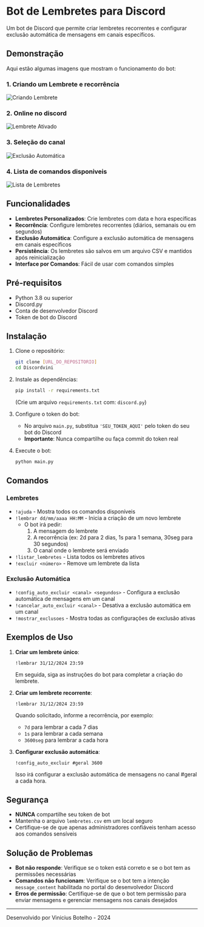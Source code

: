 # Bot de Lembretes para Discord

Um bot de Discord que permite criar lembretes recorrentes e configurar exclusão automática de mensagens em canais específicos.

## Demonstração

Aqui estão algumas imagens que mostram o funcionamento do bot:

### 1. Criando um Lembrete e recorrência
![Criando Lembrete](https://github.com/user-attachments/assets/aa3996d3-3efb-4609-a8c7-54276a0ceef5)

### 2. Online no discord
![Lembrete Ativado](https://github.com/user-attachments/assets/9f6e2b22-c42f-4e06-a944-8beed2b64785)

### 3. Seleção do canal
![Exclusão Automática](https://github.com/user-attachments/assets/c7e985e5-4f63-492b-91c3-487fd7c8ab5f)


### 4. Lista de comandos disponiveis
![Lista de Lembretes](https://github.com/user-attachments/assets/e08b92be-1236-4baa-90b6-0edd8f2c02d5)


## Funcionalidades

- **Lembretes Personalizados**: Crie lembretes com data e hora específicas
- **Recorrência**: Configure lembretes recorrentes (diários, semanais ou em segundos)
- **Exclusão Automática**: Configure a exclusão automática de mensagens em canais específicos
- **Persistência**: Os lembretes são salvos em um arquivo CSV e mantidos após reinicialização
- **Interface por Comandos**: Fácil de usar com comandos simples

## Pré-requisitos

- Python 3.8 ou superior
- Discord.py
- Conta de desenvolvedor Discord
- Token de bot do Discord

## Instalação

1. Clone o repositório:
   ```bash
   git clone [URL_DO_REPOSITORIO]
   cd Discordvini
   ```

2. Instale as dependências:
   ```bash
   pip install -r requirements.txt
   ```
   
   (Crie um arquivo `requirements.txt` com: `discord.py`)

3. Configure o token do bot:
   - No arquivo `main.py`, substitua `'SEU_TOKEN_AQUI'` pelo token do seu bot do Discord
   - **Importante**: Nunca compartilhe ou faça commit do token real

4. Execute o bot:
   ```bash
   python main.py
   ```

## Comandos

### Lembretes
- `!ajuda` - Mostra todos os comandos disponíveis
- `!lembrar dd/mm/aaaa HH:MM` - Inicia a criação de um novo lembrete
  - O bot irá pedir:
    1. A mensagem do lembrete
    2. A recorrência (ex: 2d para 2 dias, 1s para 1 semana, 30seg para 30 segundos)
    3. O canal onde o lembrete será enviado
- `!listar_lembretes` - Lista todos os lembretes ativos
- `!excluir <número>` - Remove um lembrete da lista

### Exclusão Automática
- `!config_auto_excluir <canal> <segundos>` - Configura a exclusão automática de mensagens em um canal
- `!cancelar_auto_excluir <canal>` - Desativa a exclusão automática em um canal
- `!mostrar_exclusoes` - Mostra todas as configurações de exclusão ativas

## Exemplos de Uso

1. **Criar um lembrete único**:
   ```
   !lembrar 31/12/2024 23:59
   ```
   Em seguida, siga as instruções do bot para completar a criação do lembrete.

2. **Criar um lembrete recorrente**:
   ```
   !lembrar 31/12/2024 23:59
   ```
   Quando solicitado, informe a recorrência, por exemplo:
   - `7d` para lembrar a cada 7 dias
   - `1s` para lembrar a cada semana
   - `3600seg` para lembrar a cada hora

3. **Configurar exclusão automática**:
   ```
   !config_auto_excluir #geral 3600
   ```
   Isso irá configurar a exclusão automática de mensagens no canal #geral a cada hora.

## Segurança

- **NUNCA** compartilhe seu token de bot
- Mantenha o arquivo `lembretes.csv` em um local seguro
- Certifique-se de que apenas administradores confiáveis tenham acesso aos comandos sensíveis

## Solução de Problemas

- **Bot não responde**: Verifique se o token está correto e se o bot tem as permissões necessárias
- **Comandos não funcionam**: Verifique se o bot tem a intenção `message_content` habilitada no portal do desenvolvedor Discord
- **Erros de permissão**: Certifique-se de que o bot tem permissão para enviar mensagens e gerenciar mensagens nos canais desejados



---

Desenvolvido por Vinicius Botelho - 2024
